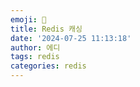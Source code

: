 ```yaml
---
emoji: 📖
title: Redis 캐싱
date: '2024-07-25 11:13:18'
author: 에디
tags: redis
categories: redis
---
```

